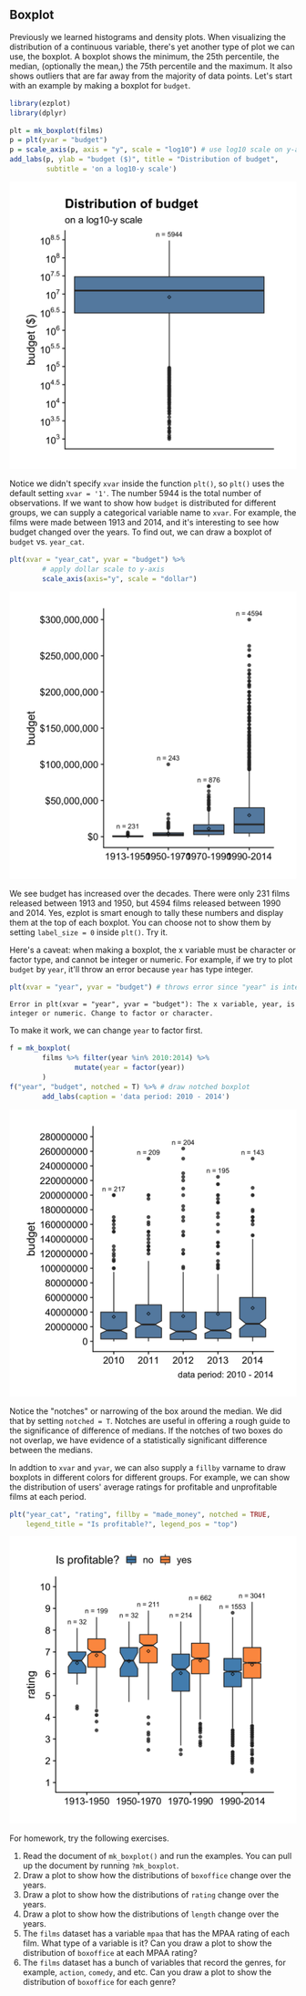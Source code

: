 ## Boxplot

Previously we learned histograms and density plots. When visualizing 
the distribution of a continuous variable, there's yet another type of plot we 
can use, the boxplot. A boxplot shows the minimum, the 25th percentile, the median, (optionally the mean,) the 75th percentile and the maximum. It also shows outliers that are far away from the majority of data points. Let's start with an example by making a boxplot for `budget`.


```r
library(ezplot)
library(dplyr)
```


```r
plt = mk_boxplot(films)
p = plt(yvar = "budget")
p = scale_axis(p, axis = "y", scale = "log10") # use log10 scale on y-axis
add_labs(p, ylab = "budget ($)", title = "Distribution of budget",
         subtitle = 'on a log10-y scale') 
```

![](images/boxplot_budget-1.png)

Notice we didn't specify `xvar` inside the function `plt()`, so `plt()` uses
the default setting `xvar = '1'`. The number 5944 is the total number of 
observations. If we want to show how `budget` is distributed for different groups, we can supply a categorical variable name to `xvar`. For example, the films were made between 1913 and 2014, and it's interesting to see how 
budget changed over the years. To find out, we can draw a boxplot of `budget` 
vs. `year_cat`. 


```r
plt(xvar = "year_cat", yvar = "budget") %>% 
        # apply dollar scale to y-axis 
        scale_axis(axis="y", scale = "dollar") 
```

![](images/boxplot_bt_vs_year_cat_p1-1.png)

We see budget has increased over the decades. There were only 231 films released between 1913 and 1950, but 4594 films released between 1990 and 2014. Yes, 
ezplot is smart enough to tally these numbers and display them at the top of 
each boxplot. You can choose not to show them by setting `label_size = 0` inside
`plt()`. Try it.  

Here's a caveat: when making a boxplot, the x variable must be character or factor type, and cannot be integer or numeric. For example, if we try to plot `budget` by `year`,  it'll throw an error because `year` has type integer.


```r
plt(xvar = "year", yvar = "budget") # throws error since "year" is integer
```

```
Error in plt(xvar = "year", yvar = "budget"): The x variable, year, is integer or numeric. Change to factor or character.
```

To make it work, we can change `year` to factor first. 


```r
f = mk_boxplot(
        films %>% filter(year %in% 2010:2014) %>% 
                mutate(year = factor(year))
        )
f("year", "budget", notched = T) %>% # draw notched boxplot
        add_labs(caption = 'data period: 2010 - 2014')
```

![](images/boxplot_bt_vs_year_p1-1.png)

Notice the "notches" or narrowing of the box around the median. We did that by 
setting `notched = T`. Notches are useful in offering a rough guide to the significance of difference of medians. If the notches of two boxes do not overlap, we have evidence of a statistically significant difference between the medians.

In addtion to `xvar` and `yvar`, we can also supply a `fillby` varname to
draw boxplots in different colors for different groups. For example, we can show the distribution of users' average ratings for profitable and unprofitable films at each period.


```r
plt("year_cat", "rating", fillby = "made_money", notched = TRUE,
    legend_title = "Is profitable?", legend_pos = "top")
```

![](images/boxplot_rating_vs_year_cat_by_made_money-1.png)

For homework, try the following exercises.

1. Read the document of `mk_boxplot()` and run the examples. You can pull up the document by running `?mk_boxplot`. 
2. Draw a plot to show how the distributions of `boxoffice` change over the years.
3. Draw a plot to show how the distributions of `rating` change over the years.
4. Draw a plot to show how the distributions of `length` change over the years.
5. The `films` dataset has a variable `mpaa` that has the MPAA rating of each 
film. What type of a variable is it? Can you draw a plot to show the 
distribution of `boxoffice` at each MPAA rating?
6. The `films` dataset has a bunch of variables that record the genres, 
for example, `action`, `comedy`, and etc. Can you draw a plot to show the 
distribution of `boxoffice` for each genre?
